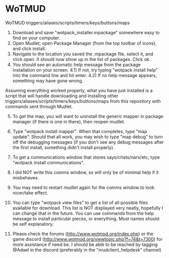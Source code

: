 # WoTMUD
WoTMUD triggers/aliases/scripts/timers/keys/buttons/maps

1) Download and save "wotpack_installer.mpackage" somewhere easy to find on your computer.
2) Open Mudlet, open Package Manager (from the top toolbar of icons), and click install.
3) Navigate to the location you saved the .mpackage file, select it, and click open. It should now show up in the list of packages. Click ok.
4) You should see an automatic help message from the package installation on your screen.
   4.1) If not, try typing "wotpack install help" into the command line and hit enter.
   4.2) If no help message appears, something may have gone wrong.

Assuming everything worked properly, what you have just installed is a script that will handle downloading and installing other triggers/aliases/scripts/timers/keys/buttons/maps from this repository with commands sent through Mudlet.

5) To get the map, you will want to uninstall the generic mapper in package manager (if there is one in there), then reopen mudlet.
6) Type "wotpack install mapper". When that completes, type "map update". Should that all work, you may wish to type "map debug" to turn off the debugging messages (if you don't see any debug messages after the first install, something didn't install properly).

7) To get a communications window that stores says/chats/nars/etc, type "wotpack install communications". 
8) I did NOT write this comms window, so will only be of minimal help if it misbehaves.
9) You may need to restart mudlet again for the comms window to look nicer/take effect.

10) You can type "wotpack view files" to get a list of all possible files available for download. This list is NOT displayed very neatly, hopefully I can change that in the future. You can use commands from the help message to install particular pieces, or everything. Most names should be self explanatory.


11) Please check the forums (http://www.wotmod.org/index.php) or the game discord (http://www.wotmod.org/viewtopic.php?f=74&t=7300) for more assistance if need be. I should be able to be reached by tagging @Adael in the discord (preferably in the "mudclient_helpdesk" channel)
